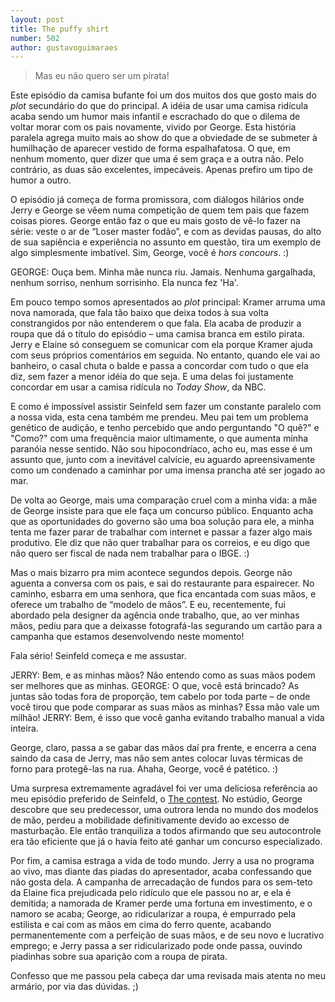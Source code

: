 ```yaml
---
layout: post
title: The puffy shirt
number: 502
author: gustavoguimaraes
---
```


> Mas eu não quero ser um pirata!

Este episódio da camisa bufante foi um dos muitos dos que gosto mais do *plot* secundário do que do principal. A idéia de usar uma camisa ridícula acaba sendo um humor mais infantil e escrachado do que o dilema de voltar morar com os pais novamente, vivido por George. Esta história paralela agrega muito mais ao show do que a obviedade de se submeter à humilhação de aparecer vestido de forma espalhafatosa. O que, em nenhum momento, quer dizer que uma é sem graça e a outra não. Pelo contrário, as duas são excelentes, impecáveis. Apenas prefiro um tipo de humor a outro.

O episódio já começa de forma promissora, com diálogos hilários onde Jerry e George se vêem numa competição de quem tem pais que fazem coisas piores. George então faz o que eu mais gosto de vê-lo fazer na série: veste o ar de “Loser master fodão”, e com as devidas pausas, do alto de sua sapiência e experiência no assunto em questão, tira um exemplo de algo simplesmente imbatível. Sim, George, você é *hors concours*. :)

GEORGE:
Ouça bem. Minha mãe nunca riu. Jamais. Nenhuma gargalhada, nenhum sorriso, nenhum sorrisinho. Ela nunca fez 'Ha'.

Em pouco tempo somos apresentados ao *plot* principal: Kramer arruma uma nova namorada, que fala tão baixo que deixa todos à sua volta constrangidos por não entenderem o que fala. Ela acaba de produzir a roupa que dá o título do episódio – uma camisa branca em estilo pirata. Jerry e Elaine só conseguem se comunicar com ela porque Kramer ajuda com seus próprios comentários em seguida. No entanto, quando ele vai ao banheiro, o casal chuta o balde e passa a concordar com tudo o que ela diz, sem fazer a menor idéia do que seja. E uma delas foi justamente concordar em usar a camisa ridícula no *Today Show*, da NBC.

E como é impossível assistir Seinfeld sem fazer um constante paralelo com a nossa vida, esta cena também me prendeu. Meu pai tem um problema genético de audição, e tenho percebido que ando perguntando "O quê?" e "Como?" com uma frequência maior ultimamente, o que aumenta minha paranóia nesse sentido. Não sou hipocondríaco, acho eu, mas esse é um assunto que, junto com a inevitável calvície, eu aguardo apreensivamente como um condenado a caminhar por uma imensa prancha até ser jogado ao mar.

De volta ao George, mais uma comparação cruel com a minha vida: a mãe de George insiste para que ele faça um concurso público. Enquanto acha que as oportunidades do governo são uma boa solução para ele, a minha tenta me fazer parar de trabalhar com internet e passar a fazer algo mais produtivo. Ele diz que não quer trabalhar para os correios, e eu digo que não quero ser fiscal de nada nem trabalhar para o IBGE. :)

Mas o mais bizarro pra mim acontece segundos depois. George não aguenta a conversa com os pais, e sai do restaurante para espairecer. No caminho, esbarra em uma senhora, que fica encantada com suas mãos, e oferece um trabalho de “modelo de mãos”. E eu, recentemente, fui abordado pela designer da agência onde trabalho, que, ao ver minhas mãos, pediu para que a deixasse fotografá-las segurando um cartão para a campanha que estamos desenvolvendo neste momento!

Fala sério! Seinfeld começa e me assustar.

JERRY:
Bem, e as minhas mãos? Não entendo como as suas mãos podem ser melhores que as minhas.
GEORGE:
O que, você está brincado? As juntas são todas fora de proporção, tem cabelo por toda parte – de onde você tirou que pode comparar as suas mãos as minhas? Essa mão vale um milhão!
JERRY:
Bem, é isso que você ganha evitando trabalho manual a vida inteira.

George, claro, passa a se gabar das mãos daí pra frente, e encerra a cena saindo da casa de Jerry, mas não sem antes colocar luvas térmicas de forno para protegê-las na rua. Ahaha, George, você é patético. :)

Uma surpresa extremamente agradável foi ver uma deliciosa referência ao meu episódio preferido de Seinfeld, o <a title="The contest" href="http://movimentoseinfeld.com.br/the-contest.html">The contest</a>. No estúdio, George descobre que seu predecessor, uma outrora lenda no mundo dos modelos de mão, perdeu a mobilidade definitivamente devido ao excesso de masturbação. Ele então tranquiliza a todos afirmando que seu autocontrole era tão eficiente que já o havia feito até ganhar um concurso especializado.

Por fim, a camisa estraga a vida de todo mundo. Jerry a usa no programa ao vivo, mas diante das piadas do apresentador, acaba confessando que não gosta dela. A campanha de arrecadação de fundos para os sem-teto da Elaine fica prejudicada pelo ridículo que ele passou no ar, e ela é demitida; a namorada de Kramer perde uma fortuna em investimento, e o namoro se acaba; George, ao ridicularizar a roupa, é empurrado pela estilista e cai com as mãos em cima do ferro quente, acabando permanentemente com a perfeição de suas mãos, e de seu novo e lucrativo emprego; e Jerry passa a ser ridicularizado pode onde passa, ouvindo piadinhas sobre sua aparição com a roupa de pirata.

Confesso que me passou pela cabeça dar uma revisada mais atenta no meu armário, por via das dúvidas. ;)